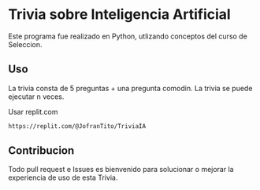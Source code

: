 # Trivia sobre Inteligencia Artificial

Este programa fue realizado en Python, utlizando conceptos del curso de Seleccion.

## Uso
La trivia consta de 5 preguntas + una pregunta comodin.
La trivia se puede ejecutar n veces.

Usar replit.com

```bash
https://replit.com/@JofranTito/TriviaIA
```

## Contribucion
Todo pull request e Issues es bienvenido para solucionar o mejorar la experiencia de uso de esta Trivia.
